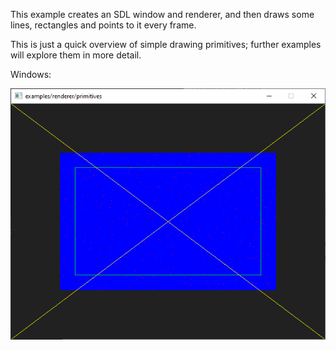 This example creates an SDL window and renderer, and then draws some lines,
rectangles and points to it every frame.

This is just a quick overview of simple drawing primitives; further examples
will explore them in more detail.

Windows:

![Screenshot Windows](./primitives_windows.png)
